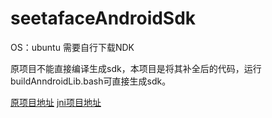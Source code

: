 # seetafaceAndroidSdk

OS：ubuntu
需要自行下载NDK

原项目不能直接编译生成sdk，本项目是将其补全后的代码，运行buildAnndroidLib.bash可直接生成sdk。

[原项目地址](https://github.com/SeetaFace6Open/index)
[jni项目地址](https://github.com/SeetaFace6Open/SeetaFace6JNI)

